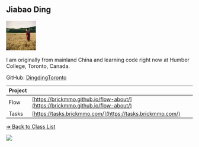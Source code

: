 <style>@import url("//readme.codeadam.ca/readme.css");</style>

## Jiabao Ding

![Jiabao Ding](../images/Github-DingdingToronto.jpg)

I am originally from mainland China and learning code right now at Humber College, Toronto, Canada.

GitHub: [DingdingToronto](https://github.com/DingdingToronto)

| Project |                                                                                  |
| ------- | -------------------------------------------------------------------------------- |
| Flow    | [https://brickmmo.github.io/flow-about/](https://brickmmo.github.io/flow-about/) |
| Tasks   | [https://tasks.brickmmo.com/](https://tasks.brickmmo.com/)                       |

[&#10132; Back to Class List](/)

<a href="https://brickmmo.com">
<img src="https://brickmmo.com/images/brickmmo-logo-horizontal.jpg" width="100">
</a>
